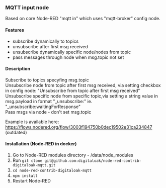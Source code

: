 ### MQTT input node
Based on core Node-RED "mqtt in" which uses "mqtt-broker" config node.

#### Features
- subscribe dynamically to topics  
- unsubscribe after first msg received  
- unsubscribe dynamically specific node/nodes from topic  
- pass messages through node when msg.topic not set  

#### Description
Subscribe to topics specyfing msg.topic  
Unsubscribe node from topic after first msg received, via setting checkbox in config node: "Unsubscribe from topic after first msg received"  
Unsubscribe specific node from specific topic,via setting a string value in msg.payload in format "_unsubscribe:<nodeName>" ie. "_unsubscribe:waitingForResponse"  
Pass msgs via node - don't set msg.topic  

Example is available here: https://flows.nodered.org/flow/3003f194750b0dec19502e31ca234847 (outdated)  

#### Installation (Node-RED in docker)
1. Go to Node-RED modules directory - /data/node_modules
2. Run `git clone git@github.com:digitaloak/node-red-contrib-digitaloak-mqtt.git`
3. `cd node-red-contrib-digitaloak-mqtt`
4. `npm install`
5. Restart Node-RED
 

